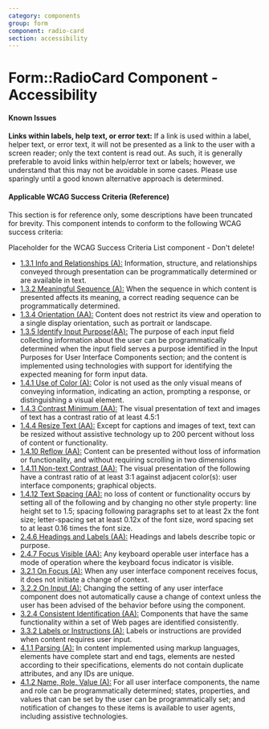 ```yaml
---
category: components
group: form
component: radio-card
section: accessibility
---
```


# Form::RadioCard Component - Accessibility

#### Known Issues

**Links within labels, help text, or error text:** If a link is used within a label, helper text, or error text, it will not be presented as a link to the user with a screen reader; only the text content is read out. As such, it is generally preferable to avoid links within help/error text or labels; however, we understand that this may not be avoidable in some cases. Please use sparingly until a good known alternative approach is determined.

#### Applicable WCAG Success Criteria (Reference)

This section is for reference only, some descriptions have been truncated for brevity. This component intends to conform to the following WCAG success criteria:

<dummy-wcag-success-criteria-list data-list="1.3.1|1.3.2|1.3.4|1.3.5|1.4.1|1.4.3|1.4.4|1.4.10|1.4.11|1.4.12|2.4.6|2.4.7|3.2.1|3.2.2|3.2.4|3.3.2|4.1.1|4.1.2">Placeholder for the WCAG Success Criteria List component - Don't delete!</dummy-wcag-success-criteria-list>

*   [1.3.1 Info and Relationships (A):](https://www.w3.org/WAI/WCAG21/Understanding/info-and-relationships) Information, structure, and relationships conveyed through presentation can be programmatically determined or are available in text.
*   [1.3.2 Meaningful Sequence (A):](https://www.w3.org/WAI/WCAG21/Understanding/meaningful-sequence) When the sequence in which content is presented affects its meaning, a correct reading sequence can be programmatically determined.
*   [1.3.4 Orientation (AA):](https://www.w3.org/WAI/WCAG21/Understanding/orientation) Content does not restrict its view and operation to a single display orientation, such as portrait or landscape.
*   [1.3.5 Identify Input Purpose(AA):](https://www.w3.org/WAI/WCAG21/Understanding/identify-input-purpose) The purpose of each input field collecting information about the user can be programmatically determined when the input field serves a purpose identified in the Input Purposes for User Interface Components section; and the content is implemented using technologies with support for identifying the expected meaning for form input data.
*   [1.4.1 Use of Color (A):](https://www.w3.org/WAI/WCAG21/Understanding/use-of-color) Color is not used as the only visual means of conveying information, indicating an action, prompting a response, or distinguishing a visual element.
*   [1.4.3 Contrast Minimum (AA):](https://www.w3.org/WAI/WCAG21/Understanding/contrast-minimum) The visual presentation of text and images of text has a contrast ratio of at least 4.5:1
*   [1.4.4 Resize Text (AA):](https://www.w3.org/WAI/WCAG21/Understanding/info-and-relationships) Except for captions and images of text, text can be resized without assistive technology up to 200 percent without loss of content or functionality.
*   [1.4.10 Reflow (AA):](https://www.w3.org/WAI/WCAG21/Understanding/reflow) Content can be presented without loss of information or functionality, and without requiring scrolling in two dimensions
*   [1.4.11 Non-text Contrast (AA):](https://www.w3.org/WAI/WCAG21/Understanding/non-text-contrast) The visual presentation of the following have a contrast ratio of at least 3:1 against adjacent color(s): user interface components; graphical objects.
*   [1.4.12 Text Spacing (AA):](https://www.w3.org/WAI/WCAG21/Understanding/text-spacing) no loss of content or functionality occurs by setting all of the following and by changing no other style property: line height set to 1.5; spacing following paragraphs set to at least 2x the font size; letter-spacing set at least 0.12x of the font size, word spacing set to at least 0.16 times the font size.
*   [2.4.6 Headings and Labels (AA):](https://www.w3.org/WAI/WCAG21/Understanding/headings-and-labels) Headings and labels describe topic or purpose.
*   [2.4.7 Focus Visible (AA):](https://www.w3.org/WAI/WCAG21/Understanding/focus-visible) Any keyboard operable user interface has a mode of operation where the keyboard focus indicator is visible.
*   [3.2.1 On Focus (A):](https://www.w3.org/WAI/WCAG21/Understanding/on-focus) When any user interface component receives focus, it does not initiate a change of context.
*   [3.2.2 On Input (A):](https://www.w3.org/WAI/WCAG21/Understanding/on-input) Changing the setting of any user interface component does not automatically cause a change of context unless the user has been advised of the behavior before using the component.
*   [3.2.4 Consistent Identification (AA):](https://www.w3.org/WAI/WCAG21/Understanding/consistent-identification) Components that have the same functionality within a set of Web pages are identified consistently.
*   [3.3.2 Labels or Instructions (A):](https://www.w3.org/WAI/WCAG21/Understanding/labels-or-instructions) Labels or instructions are provided when content requires user input.
*   [4.1.1 Parsing (A):](https://www.w3.org/WAI/WCAG21/Understanding/parsing) In content implemented using markup languages, elements have complete start and end tags, elements are nested according to their specifications, elements do not contain duplicate attributes, and any IDs are unique.
*   [4.1.2 Name, Role, Value (A):](https://www.w3.org/WAI/WCAG21/Understanding/name-role-value) For all user interface components, the name and role can be programmatically determined; states, properties, and values that can be set by the user can be programmatically set; and notification of changes to these items is available to user agents, including assistive technologies.